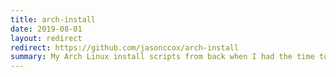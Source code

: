 ```yaml
---
title: arch-install
date: 2019-08-01
layout: redirect
redirect: https://github.com/jasonccox/arch-install
summary: My Arch Linux install scripts from back when I had the time to run Arch.
---
```

